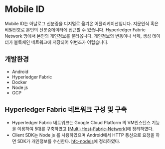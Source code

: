 # Mobile ID

Mobile ID는 아날로그 신분증을 디지털로 옮겨온 어플리케이션입니다. 지문인식 혹은 비밀번호로 본인의 신분증데이터에 접근할 수 있습니다. Hyperledger Fabric Network 망에서 본인의 개인정보를 불러옵니다. 개인정보의 변동이나 삭제, 생성 데이터가 블록체인 네트워크에 저장되어 위변조가 어렵습니다. 



## 개발환경

* Android
* Hyperledger Fabric
* Docker
* Node js
* GCP



## Hyperledger Fabric 네트워크 구성 및 구축

* Hyperledger Fabric 네트워크는 Google Cloud Platform 의 VM인스턴스 기능을 이용하여 5대를 구축하였고 [[Multi-Host-Fabric-Network](https://github.com/sjlee1125/Multi-Host-Fabric-Network)]에 정리하였다.
* Client SDK는 Node js 를 사용하였으며 Android에서 HTTP 통신으로 요청을 하면 SDK가 개인정보를 수신한다. [hfc-nodejs](https://github.com/sjlee1125/hfc-nodejs)에 정리하였다.